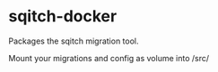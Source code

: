 sqitch-docker
=============

Packages the sqitch migration tool.

Mount your migrations and config as volume into /src/
